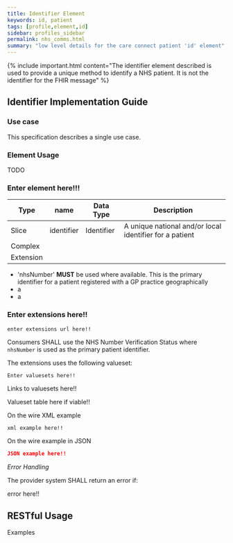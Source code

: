 ```yaml
---
title: Identifier Element
keywords: id, patient
tags: [profile,element,id]
sidebar: profiles_sidebar
permalink: nhs_comms.html
summary: "low level details for the care connect patient 'id' element"
---
```

{% include important.html content="The identifier element described is  used to provide a unique method to identify a NHS patient. It is not the identifier for the FHIR message" %}

## Identifier Implementation Guide ##

### Use case ###

This specification describes a single use case. 

### Element Usage ###

TODO

### Enter element here!!! ###

|Type|name|Data Type|Description|
| ------------- | ------------- | ------------- | ------------- |
| Slice| identifier| Identifier | A unique national and/or local identifier for a patient |
|Complex| ||| |
|Extension||| |

- 'nhsNumber' **MUST** be used where available. This is the primary identifier for a patient registered with a GP practice geographically 
- a
- a


### Enter extensions here!! ###



```http
enter extensions url here!!
```

Consumers SHALL use the NHS Number Verification Status where `nhsNumber` is used as the primary patient identifier.

The extensions uses the following valueset:

```http
Enter valuesets here!!
```
Links to valuesets here!!

Valueset table here if viable!!

On the wire XML example

```xml
xml example here!!
```

On the wire example in JSON

```json
JSON example here!!
```

*Error Handling*

The provider system SHALL return an error if:

error here!!

## RESTful Usage ##


Examples






